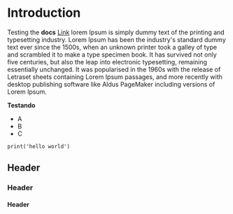 
# Introduction

Testing the **docs** [Link](https://www.google.com) lorem Ipsum is simply dummy text of the printing and typesetting industry. Lorem Ipsum has been the industry's standard dummy text ever since the 1500s, when an unknown printer took a galley of type and scrambled it to make a type specimen book. It has survived not only five centuries, but also the leap into electronic typesetting, remaining essentially unchanged. It was popularised in the 1960s with the release of Letraset sheets containing Lorem Ipsum passages, and more recently with desktop publishing software like Aldus PageMaker including versions of Lorem Ipsum.

**Testando**

- A
- B
- C

```
print('hello world')
```

<a id="intro"></a>
## Header

### Header

#### Header
